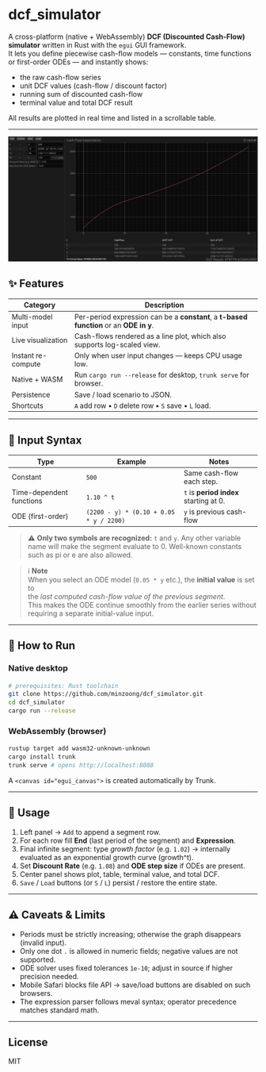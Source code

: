 # dcf_simulator

A cross-platform (native + WebAssembly) **DCF (Discounted Cash-Flow) simulator** written in Rust with the `egui` GUI framework.  
It lets you define piecewise cash-flow models — constants, time functions or first-order ODEs — and instantly shows:

* the raw cash-flow series  
* unit DCF values (cash-flow / discount factor)  
* running sum of discounted cash-flow
* terminal value and total DCF result  

All results are plotted in real time and listed in a scrollable table.

---

![UI Screenshot](assets/screenshot.png)


## ✨ Features

| Category | Description |
|----------|-------------|
| Multi-model input | Per-period expression can be a **constant**, a **t-based function** or an **ODE in y**. |
| Live visualization | Cash-flows rendered as a line plot, which also supports log-scaled view. |
| Instant re-compute | Only when user input changes — keeps CPU usage low. |
| Native + WASM | Run `cargo run --release` for desktop, `trunk serve` for browser. |
| Persistence | Save / load scenario to JSON. |
| Shortcuts | `A` add row • `D` delete row • `S` save • `L` load. |

---

## 📐 Input Syntax

| Type | Example | Notes |
|------|---------|-------|
| Constant | `500` | Same cash-flow each step. |
| Time-dependent functions | `1.10 ^ t` | `t` is **period index** starting at 0. |
| ODE (first-order) | `(2200 - y) * (0.10 + 0.05 * y / 2200)` | `y` is previous cash-flow |

> ⚠️ **Only two symbols are recognized:** `t` and `y`.
> Any other variable name will make the segment evaluate to 0.
> Well-known constants such as pi or e are also allowed.

> ℹ️ **Note**  
> When you select an ODE model (`0.05 * y` etc.), the **initial value** is set to  
> the *last computed cash-flow value of the previous segment*.  
> This makes the ODE continue smoothly from the earlier series without requiring
> a separate initial-value input.

---

## 🚀 How to Run

### Native desktop

```bash
# prerequisites: Rust toolchain
git clone https://github.com/minzoong/dcf_simulator.git
cd dcf_simulator
cargo run --release
```

### WebAssembly (browser)

```bash
rustup target add wasm32-unknown-unknown
cargo install trunk
trunk serve # opens http://localhost:8080
```

A `<canvas id="egui_canvas">` is created automatically by Trunk.

---

## 📝 Usage

1. Left panel → `Add` to append a segment row.  
2. For each row fill **End** (last period of the segment) and **Expression**.  
3. Final infinite segment: type *growth factor* (e.g. `1.02`) → internally evaluated as an exponential growth curve (growth^t).
4. Set **Discount Rate** (e.g. `1.08`) and **ODE step size** if ODEs are present.  
5. Center panel shows plot, table, terminal value, and total DCF.  
6. `Save` / `Load` buttons (or `S` / `L`) persist / restore the entire state.

---

## ⚠️ Caveats & Limits

* Periods must be strictly increasing; otherwise the graph disappears (invalid input).  
* Only one dot `.` is allowed in numeric fields; negative values are not supported.  
* ODE solver uses fixed tolerances `1e-10`; adjust in source if higher precision needed.  
* Mobile Safari blocks file API → save/load buttons are disabled on such browsers.
* The expression parser follows meval syntax; operator precedence matches standard math.

---

## License

MIT

